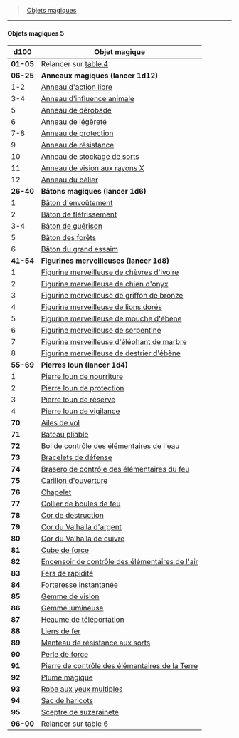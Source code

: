 ﻿---
!GenericItem
Id: magicitems_hd.md#objets-magiques-5
ParentLink: magicitems_hd.md#objets-magiques
Name: Objets magiques 5
ParentName: Objets magiques
NameLevel: 4
Attributes: {}
---
> [Objets magiques](hd_magicitems.md)

---

#### Objets magiques 5

|d100|Objet magique|
|---|---|
|**01-05**|Relancer sur [table 4](hd_magicitems_objets_magiques_4.md)|
|**06-25**|**Anneaux magiques (lancer 1d12)**|
|1-2|[Anneau d'action libre](hd_magicitems_az_anneau_daction_libre.md)|
|3-4|[Anneau d'influence animale](hd_magicitems_az_anneau_dinfluence_animale.md)|
|5|[Anneau de dérobade](hd_magicitems_az_anneau_de_derobade.md)|
|6|[Anneau de légèreté](hd_magicitems_az_anneau_de_legerete.md)|
|7-8|[Anneau de protection](hd_magicitems_az_anneau_de_protection.md)|
|9|[Anneau de résistance](hd_magicitems_az_anneau_de_resistance.md)|
|10|[Anneau de stockage de sorts](hd_magicitems_az_anneau_de_stockage_de_sorts.md)|
|11|[Anneau de vision aux rayons X](hd_magicitems_az_anneau_de_vision_aux_rayons_x.md)|
|12|[Anneau du bélier](hd_magicitems_az_anneau_du_belier.md)|
|**26-40**|**Bâtons magiques (lancer 1d6)**|
|1|[Bâton d'envoûtement](hd_magicitems_az_baton_denvoutement.md)|
|2|[Bâton de flétrissement](hd_magicitems_az_baton_de_fletrissement.md)|
|3-4|[Bâton de guérison](hd_magicitems_az_baton_de_guerison.md)|
|5|[Bâton des forêts](hd_magicitems_az_baton_des_forets.md)|
|6|[Bâton du grand essaim](hd_magicitems_az_baton_du_grand_essaim.md)|
|**41-54**|**Figurines merveilleuses (lancer 1d8)**|
|1|[Figurine merveilleuse de chèvres d'ivoire](hd_magicitems_az_figurine_merveilleuse.md)|
|2|[Figurine merveilleuse de chien d'onyx](hd_magicitems_az_figurine_merveilleuse.md)|
|3|[Figurine merveilleuse de griffon de bronze](hd_magicitems_az_figurine_merveilleuse.md)|
|4|[Figurine merveilleuse de lions dorés](hd_magicitems_az_figurine_merveilleuse.md)|
|5|[Figurine merveilleuse de mouche d'ébène](hd_magicitems_az_figurine_merveilleuse.md)|
|6|[Figurine merveilleuse de serpentine](hd_magicitems_az_figurine_merveilleuse.md)|
|7|[Figurine merveilleuse d'éléphant de marbre](hd_magicitems_az_figurine_merveilleuse.md)|
|8|[Figurine merveilleuse de destrier d'ébène](hd_magicitems_az_figurine_merveilleuse.md)|
|**55-69**|**Pierres Ioun (lancer 1d4)**|
|1|[Pierre Ioun de nourriture](hd_magicitems_az_pierre_ioun.md)|
|2|[Pierre Ioun de protection](hd_magicitems_az_pierre_ioun.md)|
|3|[Pierre Ioun de réserve](hd_magicitems_az_pierre_ioun.md)|
|4|[Pierre Ioun de vigilance](hd_magicitems_az_pierre_ioun.md)|
|**70**|[Ailes de vol](hd_magicitems_az_ailes_de_vol.md)|
|**71**|[Bateau pliable](hd_magicitems_az_bateau_pliable.md)|
|**72**|[Bol de contrôle des élémentaires de l'eau](hd_magicitems_az_bol_de_controle_des_elementaires_de_leau.md)|
|**73**|[Bracelets de défense](hd_magicitems_az_bracelets_de_defense.md)|
|**74**|[Brasero de contrôle des élémentaires du feu](hd_magicitems_az_brasero_de_controle_des_elementaires_du_feu.md)|
|**75**|[Carillon d'ouverture](hd_magicitems_az_carillon_douverture.md)|
|**76**|[Chapelet](hd_magicitems_az_chapelet.md)|
|**77**|[Collier de boules de feu](hd_magicitems_az_collier_de_boules_de_feu.md)|
|**78**|[Cor de destruction](hd_magicitems_az_cor_de_destruction.md)|
|**79**|[Cor du Valhalla d'argent](hd_magicitems_az_cor_du_valhalla.md)|
|**80**|[Cor du Valhalla de cuivre](hd_magicitems_az_cor_du_valhalla.md)|
|**81**|[Cube de force](hd_magicitems_az_cube_de_force.md)|
|**82**|[Encensoir de contrôle des élémentaires de l'air](hd_magicitems_az_encensoir_de_controle_des_elementaires_de_lair.md)|
|**83**|[Fers de rapidité](hd_magicitems_az_fers_de_rapidite.md)|
|**84**|[Forteresse instantanée](hd_magicitems_az_forteresse_instantanee.md)|
|**85**|[Gemme de vision](hd_magicitems_az_gemme_de_vision.md)|
|**86**|[Gemme lumineuse](hd_magicitems_az_gemme_lumineuse.md)|
|**87**|[Heaume de téléportation](hd_magicitems_az_heaume_de_teleportation.md)|
|**88**|[Liens de fer](hd_magicitems_az_liens_de_fer.md)|
|**89**|[Manteau de résistance aux sorts](hd_magicitems_az_manteau_de_resistance_aux_sorts.md)|
|**90**|[Perle de force](hd_magicitems_az_perle_de_force.md)|
|**91**|[Pierre de contrôle des élémentaires de la Terre](hd_magicitems_az_pierre_de_controle_des_elementaires_de_la_terre.md)|
|**92**|[Plume magique](hd_magicitems_az_plume_magique.md)|
|**93**|[Robe aux yeux multiples](hd_magicitems_az_robe_aux_yeux_multiples.md)|
|**94**|[Sac de haricots](hd_magicitems_az_sac_de_haricots.md)|
|**95**|[Sceptre de suzeraineté](hd_magicitems_az_sceptre_de_suzerainete.md)|
|**96-00**|Relancer sur [table 6](hd_magicitems_objets_magiques_6.md)|

